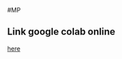 #MP

## Link google colab online
[here](https://colab.research.google.com/drive/1jjDvyzxiFzOHWhiwj3GUOocO_i4lrlSl?usp=sharing)


